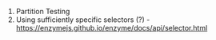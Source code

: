 1. Partition Testing
1. Using sufficiently specific selectors (?) - https://enzymejs.github.io/enzyme/docs/api/selector.html
